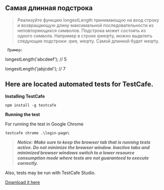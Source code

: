Самая длинная подстрока
-----------------


>Реализуйте функцию longestLength принимающую на вход строку и возвращающую длину максимальной последовательности из неповторяющихся символов. Подстрока может состоять из одного символа. Например в строке qweqrty, можно выделить следующие подстроки: qwe, weqrty. Самой длинной будет weqrty.

     Пример:

longestLength('abcdeef'); // 5

longestLength('jabjcdel'); // 7


Here are located automated tests for TestCafe.
--------------

**Installing TestCafe**

    npm install -g testcafe

**Running the test**

For running the test in Google Chrome

    testcafe chrome .\login-page\


>***Notice:***
>***Make sure to keep the browser tab that is running tests active. Do not minimize the browser window. Inactive tabs and minimized browser windows switch to a lower resource consumption mode where tests are not guaranteed to execute correctly.***

Also, tests may be run with TestCafe Studio.

[Download it here](https://www.devexpress.com/products/testcafestudio/)
